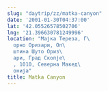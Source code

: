 ```yaml
---
slug: "daytrip/zz/matka-canyon"
date: '2001-01-30T04:37:00'
lat: '42.05526578502706'
lng: '21.396630781249996'
location: "Мајка Тереза, Г\
  орно Оризари, Оп\
  штина Шуто Ориз\
  ари, Град Скопје\
  , 1010, Северна Макед\
  онија"
title: Matka Canyon
---
```



